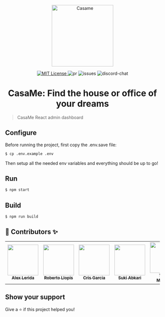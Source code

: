 <p align="center" >
  <img src="https://github.com/Property-Search-Engine/client-facing-server/blob/main/docs/images/logo.png" title="Casame" width="200">
</p>

<p align="center">
  <a href="./LICENSE" target="_blank">
    <img alt="MIT License" src="https://img.shields.io/github/license/Property-Search-Engine/client-front" />
  </a>
  <img alt="pr" src="https://img.shields.io/github/issues-pr/Property-Search-Engine/client-front" />
  <img alt="issues" src="https://img.shields.io/github/issues/Property-Search-Engine/client-front" />
  <img alt="discord-chat" src="https://img.shields.io/discord/803927161806520340?logo=discord" />
</p>

<h1 align="center">CasaMe: Find the house or office of your dreams</h1>

> CasaMe React admin dashboard

## Configure

Before running the project, first copy the .env.save file:

```bash
$ cp .env.example .env
```

Then setup all the needed env variables and everything should be up to go!

## Run

```bash
$ npm start
```

## Build

```bash
$ npm run build
```

## 👤 Contributors ✨

<table>
<tr>
<td align="center"><a href="https://github.com/xlerida"><img src="https://avatars.githubusercontent.com/u/65079206?s=400&u=a9bacbfb847cda01818703c3f26a2d59f9d470f5&v=4" width="100" alt=""/><br /><sub><b>Alex Lerida</b></sub></a></td>
<td align="center"><a href="https://github.com/RobertoLlopis"><img src="https://avatars.githubusercontent.com/u/55133056?s=400&u=8da822532d35e3e49812f1e118b2568462352856&v=4" width="100" alt=""/><br /><sub><b>Roberto Llopis</b></sub></a></td>
<td align="center"><a href="https://github.com/CrisGarciaM"><img src="https://avatars.githubusercontent.com/u/60959942?s=400&u=9e4ceb1bb4863f356c8099d702765346aaaf5690&v=4" width="100" alt=""/><br /><sub><b>Cris Garcia</b></sub></a></td>
<td align="center"><a href="https://github.com/suki-abkari"><img src="https://avatars.githubusercontent.com/u/69718320?s=400&v=4" width="100" alt=""/><br /><sub><b>Suki Abkari</b></sub></a></td>
<td align="center"><a href="https://github.com/JasterV"><img src="https://avatars3.githubusercontent.com/u/49537445?v=4" width="100" alt=""/><br /><sub><b>Victor Martínez</b></sub></a></td>
<td align="center"><a href="https://github.com/devmxhv"><img src="https://avatars.githubusercontent.com/u/18093090?s=400&u=f1be9a47c65f930f7cb6948fe3a606fdac42c197&v=4" width="100" alt=""/><br /><sub><b>devmxhv</b></sub></a></td>
<td align="center"><a href="https://github.com/Damantino"><img src="https://avatars.githubusercontent.com/u/50982542?s=400&u=94fbe1218e4fb44f5443848c1a586a087dfc773f&v=4" width="100" alt=""/><br /><sub><b>Daniel García</b></sub></a></td>
</tr>

</table>

## Show your support

Give a ⭐️ if this project helped you!

